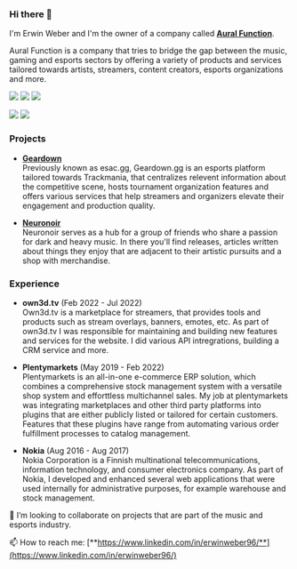 ### Hi there 👋

I'm Erwin Weber and I'm the owner of a company called [**Aural Function**](https://aural-function.com).

Aural Function is a company that tries to bridge the gap between the music, gaming and esports sectors by offering a variety of products and services tailored towards artists, streamers, content creators, esports organizations and more.


[![](https://img.shields.io/twitch/status/erwinweber?style=social)](https://twitch.tv/erwinweber)
[![](https://img.shields.io/twitter/follow/erwinweber96?style=social)](https://twitter.com/erwinweber96)
[![](https://img.shields.io/badge/Linkedin-black?logo=linkedin&logoColor=white&style=flat&color=0077b5)](https://www.linkedin.com/in/erwinweber96/)

[![](https://img.shields.io/badge/Fiverr-black?logo=fiverr&logoColor=white&style=flat&color=00b22d)](https://www.fiverr.com/erwinweber)
[![](https://img.shields.io/badge/Freelancer-black?logo=freelancer&logoColor=white&style=flat&color=2f7fc1)](https://www.freelancer.com/u/erwinweber)

### Projects

- [**Geardown**](https://geardown.gg)    
Previously known as esac.gg, Geardown.gg is an esports platform tailored towards Trackmania, that centralizes relevent information about the competitive scene, hosts tournament organization features and offers various services that help streamers and organizers elevate their engagement and production quality.

- [**Neuronoir**](https://neuronoir.art)    
Neuronoir serves as a hub for a group of friends who share a passion for dark and heavy music. In there you'll find releases, articles written about things they enjoy that are adjacent to their artistic pursuits and a shop with merchandise.

### Experience

- **own3d.tv** (Feb 2022 - Jul 2022)    
Own3d.tv is a marketplace for streamers, that provides tools and products such as stream overlays, banners, emotes, etc.
As part of own3d.tv I was responsible for maintaining and building new features and services for the website. 
I did various API intregrations, building a CRM service and more.

- **Plentymarkets** (May 2019 - Feb 2022)    
Plentymarkets is an all-in-one e-commerce ERP solution, which combines a comprehensive stock management system with a versatile shop system and 
efforttless multichannel sales.
My job at plentymarkets was integrating marketplaces and other third party platforms into plugins that are either publicly listed or tailored for certain 
customers. Features that these plugins have range from automating various order fulfillment processes to catalog management.

- **Nokia** (Aug 2016 - Aug 2017)  
Nokia Corporation is a Finnish multinational telecommunications, information technology, and consumer electronics company. 
As part of Nokia, I developed and enhanced several web applications that were used internally for administrative purposes, for example warehouse and stock management.

👯 I’m looking to collaborate on projects that are part of the music and esports industry. 

📫 How to reach me: [**https://www.linkedin.com/in/erwinweber96/**](https://www.linkedin.com/in/erwinweber96/)
